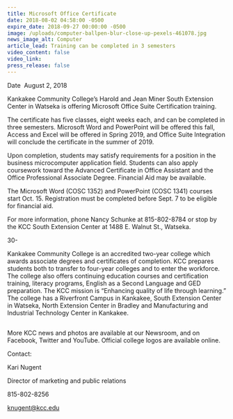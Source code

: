 ```yaml
---
title: Microsoft Office Certificate
date: 2018-08-02 04:58:00 -0500
expire_date: 2018-09-27 00:00:00 -0500
image: /uploads/computer-ballpen-blur-close-up-pexels-461078.jpg
news_image_alt: Computer
article_lead: Training can be completed in 3 semesters
video_content: false
video_link:
press_release: false
---
```


Date  August 2, 2018

Kankakee Community College’s Harold and Jean Miner South Extension Center in Watseka is offering Microsoft Office Suite Certification training.

The certificate has five classes, eight weeks each, and can be completed in three semesters. Microsoft Word and PowerPoint will be offered this fall, Access and Excel will be offered in Spring 2019, and Office Suite Integration will conclude the certificate in the summer of 2019.

Upon completion, students may satisfy requirements for a position in the business microcomputer application field. Students can also apply coursework toward the Advanced Certificate in Office Assistant and the Office Professional Associate Degree. Financial Aid may be available.

The Microsoft Word (COSC 1352) and PowerPoint (COSC 1341) courses start Oct. 15. Registration must be completed before Sept. 7 to be eligible for financial aid.

For more information, phone Nancy Schunke at 815-802-8784 or stop by the KCC South Extension Center at 1488 E. Walnut St., Watseka.

30-

Kankakee Community College is an accredited two-year college which awards associate degrees and certificates of completion. KCC prepares students both to transfer to four-year colleges and to enter the workforce. The college also offers continuing education courses and certification training, literacy programs, English as a Second Language and GED preparation. The KCC mission is “Enhancing quality of life through learning.” The college has a Riverfront Campus in Kankakee, South Extension Center in Watseka, North Extension Center in Bradley and Manufacturing and Industrial Technology Center in Kankakee.

## #

More KCC news and photos are available at our Newsroom, and on Facebook, Twitter and YouTube. Official college logos are available online.

Contact:

Kari Nugent

Director of marketing and public relations

815-802-8256

knugent@kcc.edu